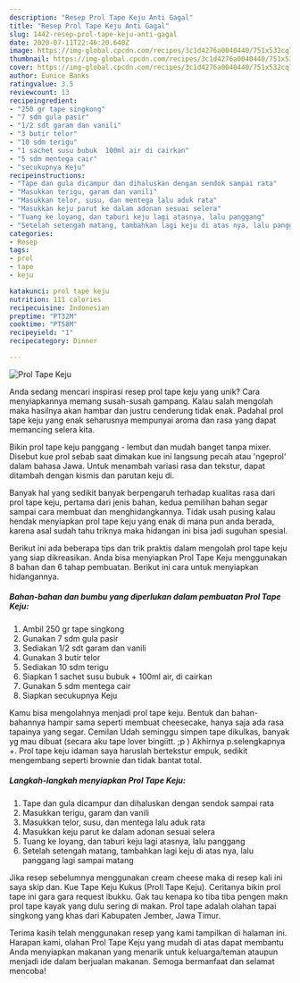 ```yaml
---
description: "Resep Prol Tape Keju Anti Gagal"
title: "Resep Prol Tape Keju Anti Gagal"
slug: 1442-resep-prol-tape-keju-anti-gagal
date: 2020-07-11T22:46:20.640Z
image: https://img-global.cpcdn.com/recipes/3c1d4276a0040440/751x532cq70/prol-tape-keju-foto-resep-utama.jpg
thumbnail: https://img-global.cpcdn.com/recipes/3c1d4276a0040440/751x532cq70/prol-tape-keju-foto-resep-utama.jpg
cover: https://img-global.cpcdn.com/recipes/3c1d4276a0040440/751x532cq70/prol-tape-keju-foto-resep-utama.jpg
author: Eunice Banks
ratingvalue: 3.5
reviewcount: 13
recipeingredient:
- "250 gr tape singkong"
- "7 sdm gula pasir"
- "1/2 sdt garam dan vanili"
- "3 butir telor"
- "10 sdm terigu"
- "1 sachet susu bubuk  100ml air di cairkan"
- "5 sdm mentega cair"
- "secukupnya Keju"
recipeinstructions:
- "Tape dan gula dicampur dan dihaluskan dengan sendok sampai rata"
- "Masukkan terigu, garam dan vanili"
- "Masukkan telor, susu, dan mentega lalu aduk rata"
- "Masukkan keju parut ke dalam adonan sesuai selera"
- "Tuang ke loyang, dan taburi keju lagi atasnya, lalu panggang"
- "Setelah setengah matang, tambahkan lagi keju di atas nya, lalu panggang lagi sampai matang"
categories:
- Resep
tags:
- prol
- tape
- keju

katakunci: prol tape keju 
nutrition: 111 calories
recipecuisine: Indonesian
preptime: "PT32M"
cooktime: "PT58M"
recipeyield: "1"
recipecategory: Dinner

---
```



![Prol Tape Keju](https://img-global.cpcdn.com/recipes/3c1d4276a0040440/751x532cq70/prol-tape-keju-foto-resep-utama.jpg)

Anda sedang mencari inspirasi resep prol tape keju yang unik? Cara menyiapkannya memang susah-susah gampang. Kalau salah mengolah maka hasilnya akan hambar dan justru cenderung tidak enak. Padahal prol tape keju yang enak seharusnya mempunyai aroma dan rasa yang dapat memancing selera kita.

Bikin prol tape keju panggang - lembut dan mudah banget tanpa mixer. Disebut kue prol sebab saat dimakan kue ini langsung pecah atau &#39;ngeprol&#39; dalam bahasa Jawa. Untuk menambah variasi rasa dan tekstur, dapat ditambah dengan kismis dan parutan keju di.

Banyak hal yang sedikit banyak berpengaruh terhadap kualitas rasa dari prol tape keju, pertama dari jenis bahan, kedua pemilihan bahan segar sampai cara membuat dan menghidangkannya. Tidak usah pusing kalau hendak menyiapkan prol tape keju yang enak di mana pun anda berada, karena asal sudah tahu triknya maka hidangan ini bisa jadi suguhan spesial.


Berikut ini ada beberapa tips dan trik praktis dalam mengolah prol tape keju yang siap dikreasikan. Anda bisa menyiapkan Prol Tape Keju menggunakan 8 bahan dan 6 tahap pembuatan. Berikut ini cara untuk menyiapkan hidangannya.

<!--inarticleads1-->

##### Bahan-bahan dan bumbu yang diperlukan dalam pembuatan Prol Tape Keju:

1. Ambil 250 gr tape singkong
1. Gunakan 7 sdm gula pasir
1. Sediakan 1/2 sdt garam dan vanili
1. Gunakan 3 butir telor
1. Sediakan 10 sdm terigu
1. Siapkan 1 sachet susu bubuk + 100ml air, di cairkan
1. Gunakan 5 sdm mentega cair
1. Siapkan secukupnya Keju


Kamu bisa mengolahnya menjadi prol tape keju. Bentuk dan bahan-bahannya hampir sama seperti membuat cheesecake, hanya saja ada rasa tapainya yang segar. Cemilan Udah seminggu simpen tape dikulkas, banyak yg mau dibuat (secara aku tape lover bingiitt. ;p ) Akhirnya p.selengkapnya +. Prol tape keju idaman saya haruslah bertekstur empuk, sedikit mengembang seperti brownie dan tidak bantat total. 

<!--inarticleads2-->

##### Langkah-langkah menyiapkan Prol Tape Keju:

1. Tape dan gula dicampur dan dihaluskan dengan sendok sampai rata
1. Masukkan terigu, garam dan vanili
1. Masukkan telor, susu, dan mentega lalu aduk rata
1. Masukkan keju parut ke dalam adonan sesuai selera
1. Tuang ke loyang, dan taburi keju lagi atasnya, lalu panggang
1. Setelah setengah matang, tambahkan lagi keju di atas nya, lalu panggang lagi sampai matang


Jika resep sebelumnya menggunakan cream cheese maka di resep kali ini saya skip dan. Kue Tape Keju Kukus (Proll Tape Keju). Ceritanya bikin prol tape ini gara gara request ibukku. Gak tau kenapa ko tiba tiba pengen makn prol tape kayak yang dulu sering di makan. Prol tape adalah olahan tapai singkong yang khas dari Kabupaten Jember, Jawa Timur. 

Terima kasih telah menggunakan resep yang kami tampilkan di halaman ini. Harapan kami, olahan Prol Tape Keju yang mudah di atas dapat membantu Anda menyiapkan makanan yang menarik untuk keluarga/teman ataupun menjadi ide dalam berjualan makanan. Semoga bermanfaat dan selamat mencoba!
